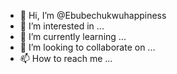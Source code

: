 - 👋 Hi, I’m @Ebubechukwuhappiness
- 👀 I’m interested in ...
- 🌱 I’m currently learning ...
- 💞️ I’m looking to collaborate on ...
- 📫 How to reach me ...

<!---
Ebubechukwuhappiness/Ebubechukwuhappiness is a ✨ special ✨ repository because its `README.md` (this file) appears on your GitHub profile.
You can click the Preview link to take a look at your changes.
--->
